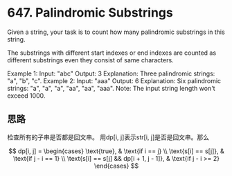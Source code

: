 # 647. Palindromic Substrings

Given a string, your task is to count how many palindromic substrings in this string.

The substrings with different start indexes or end indexes are counted as different substrings even they consist of same characters.

Example 1:
Input: "abc"
Output: 3
Explanation: Three palindromic strings: "a", "b", "c".
Example 2:
Input: "aaa"
Output: 6
Explanation: Six palindromic strings: "a", "a", "a", "aa", "aa", "aaa".
Note:
The input string length won't exceed 1000.

## 思路

检查所有的子串是否都是回文串。
用dp[i, j]表示str[i, j]是否是回文串。那么

$$
dp[i, j] = 
\begin{cases} 
\text{true}, & \text{if i == j} \\ 
\text{s[i] == s[j]}, & \text{if j - i == 1} \\ 
\text{s[i] == s[j] && dp[i + 1, j - 1]}, & \text{if j - i >= 2} 
\end{cases}
$$
